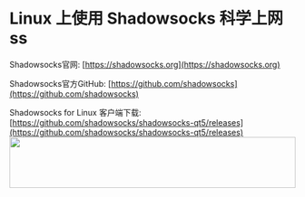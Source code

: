 # Linux 上使用 Shadowsocks 科学上网 ss
Shadowsocks官网: [https://shadowsocks.org](https://shadowsocks.org)

Shadowsocks官方GitHub: [https://github.com/shadowsocks](https://github.com/shadowsocks)

Shadowsocks for Linux 客户端下载: [https://github.com/shadowsocks/shadowsocks-qt5/releases](https://github.com/shadowsocks/shadowsocks-qt5/releases)
<a href="https://www.vultr.com/?ref=7295225"><img src="https://www.vultr.com/media/banner_1.png" width="100%" height="90"></a>